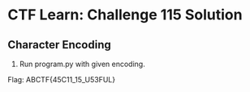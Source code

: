 # CTF Learn: Challenge 115 Solution
## Character Encoding
1. Run program.py with given encoding.

Flag: ABCTF{45C11_15_U53FUL}
